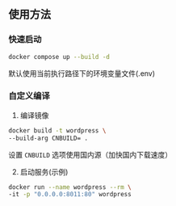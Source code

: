 ## 使用方法

### 快速启动

```bash
docker compose up --build -d
```

默认使用当前执行路径下的环境变量文件(.env)

### 自定义编译

1. 编译镜像

```bash
docker build -t wordpress \
--build-arg CNBUILD= .
```

设置 `CNBUILD` 选项使用国内源（加快国内下载速度）

2. 启动服务(示例)

```bash
docker run --name wordpress --rm \
-it -p "0.0.0.0:8011:80" wordpress
```


